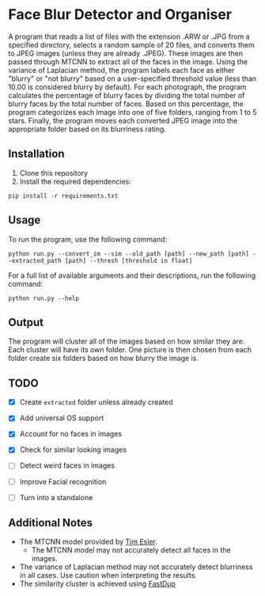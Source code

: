 # Face Blur Detector and Organiser
A program that reads a list of files with the extension .ARW or .JPG from a specified directory, selects a random sample of 20 files, and converts them to JPEG images (unless they are already .JPEG). These images are then passed through MTCNN to extract all of the faces in the image. Using the variance of Laplacian method, the program labels each face as either "blurry" or "not blurry" based on a user-specified threshold value (less than 10.00 is considered blurry by default). For each photograph, the program calculates the percentage of blurry faces by dividing the total number of blurry faces by the total number of faces. Based on this percentage, the program categorizes each image into one of five folders, ranging from 1 to 5 stars. Finally, the program moves each converted JPEG image into the appropriate folder based on its blurriness rating.

## Installation
1. Clone this repository
2. Install the required dependencies:
```
pip install -r requirements.txt

```

## Usage
To run the program, use the following command:

```
python run.py --convert_im --sim --old_path [path] --new_path [path] --extracted_path [path] --thresh [threshold in float]
```

For a full list of available arguments and their descriptions, run the following command:
```
python run.py --help

```

## Output
The program will cluster all of the images based on how similar they are. Each cluster will have its own folder. One picture is then chosen from each folder create six folders based on how blurry the image is.

## TODO
- [x] Create `extracted` folder unless already created
- [x] Add universal OS support
- [x] Account for no faces in images
- [x] Check for similar looking images
- [ ] Detect weird faces in images
- [ ] Improve Facial recognition
- [ ] Turn into a standalone


## Additional Notes
- The MTCNN model provided by [Tim Esler](https://github.com/timesler/facenet-pytorch). 
    - The MTCNN model may not accurately detect all faces in the images.
- The variance of Laplacian method may not accurately detect blurriness in all cases. Use caution when interpreting the results.
- The similarity cluster is achieved using [FastDup](https://github.com/visual-layer/fastdup)
